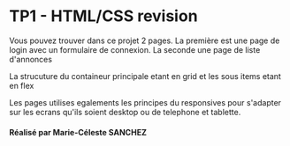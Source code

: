 <h1>TP1 - HTML/CSS revision</h1>

<p> Vous pouvez trouver dans ce projet 2 pages. La première est une page de login avec un formulaire de connexion. La seconde une page de liste d'annonces </p>

<p>La strucuture du containeur principale etant en grid et les sous items etant en flex </p>

<p>Les pages utilises egalements les principes du responsives pour s'adapter sur les ecrans qu'ils soient desktop ou de telephone et tablette.</p>

<h4>Réalisé par Marie-Céleste SANCHEZ</h4>
